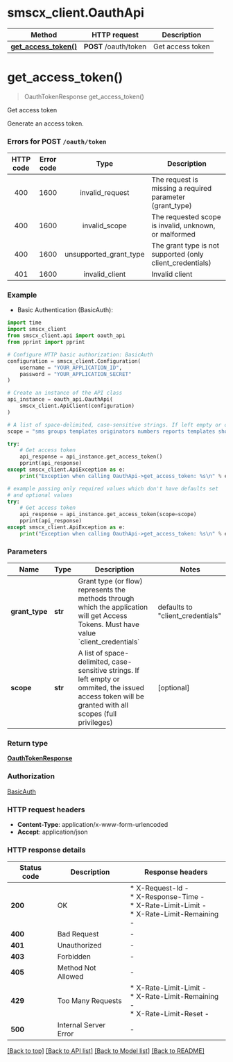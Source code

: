 # smscx_client.OauthApi

Method | HTTP request | Description
------------- | ------------- | -------------
[**get_access_token()**](OauthApi.md#get_access_token) | **POST** /oauth/token | Get access token


# **get_access_token()**
> OauthTokenResponse get_access_token()

Get access token

Generate an access token.    
  
### Errors for POST `/oauth/token`  
| HTTP code  | Error code  | Type  | Description  |  
|:------------:|:------------:|:------------:| ------------ |  
|  400 | 1600  |  invalid_request  |  The request is missing a required parameter (grant_type) |  
|  400 | 1600  |  invalid_scope  |  The requested scope is invalid, unknown, or malformed |  
|  400 | 1600  |  unsupported_grant_type  |  The grant type is not supported (only client_credentials) |  
|  401 | 1600  |  invalid_client  |  Invalid client |

### Example

* Basic Authentication (BasicAuth):

```python
import time
import smscx_client
from smscx_client.api import oauth_api
from pprint import pprint

# Configure HTTP basic authorization: BasicAuth
configuration = smscx_client.Configuration(
    username = "YOUR_APPLICATION_ID",
    password = "YOUR_APPLICATION_SECRET"
)

# Create an instance of the API class
api_instance = oauth_api.OauthApi(
    smscx_client.ApiClient(configuration)
)    

# A list of space-delimited, case-sensitive strings. If left empty or ommited, the issued access token will be granted with all scopes (full privileges) (optional)
scope = "sms groups templates originators numbers reports templates shortlinks"

try:
    # Get access token
    api_response = api_instance.get_access_token()
    pprint(api_response)
except smscx_client.ApiException as e:
    print("Exception when calling OauthApi->get_access_token: %s\n" % e)

# example passing only required values which don't have defaults set
# and optional values
try:
    # Get access token
    api_response = api_instance.get_access_token(scope=scope)
    pprint(api_response)
except smscx_client.ApiException as e:
    print("Exception when calling OauthApi->get_access_token: %s\n" % e)
```


### Parameters

Name | Type | Description  | Notes
------------- | ------------- | ------------- | -------------
 **grant_type** | **str**| Grant type (or flow) represents the methods through which the application will get Access Tokens. Must have value &#x60;client_credentials&#x60; | defaults to "client_credentials"
 **scope** | **str**| A list of space-delimited, case-sensitive strings. If left empty or ommited, the issued access token will be granted with all scopes (full privileges) | [optional]

### Return type

[**OauthTokenResponse**](../model/OauthTokenResponse.md)

### Authorization

[BasicAuth](../../README.md#BasicAuth)

### HTTP request headers

 - **Content-Type**: application/x-www-form-urlencoded
 - **Accept**: application/json


### HTTP response details

| Status code | Description | Response headers |
|-------------|-------------|------------------|
**200** | OK |  * X-Request-Id -  <br>  * X-Response-Time -  <br>  * X-Rate-Limit-Limit -  <br>  * X-Rate-Limit-Remaining -  <br>  |
**400** | Bad Request |  -  |
**401** | Unauthorized |  -  |
**403** | Forbidden |  -  |
**405** | Method Not Allowed |  -  |
**429** | Too Many Requests |  * X-Rate-Limit-Limit -  <br>  * X-Rate-Limit-Remaining -  <br>  * X-Rate-Limit-Reset -  <br>  |
**500** | Internal Server Error |  -  |

[[Back to top]](#) [[Back to API list]](../../README.md#available-methods) [[Back to Model list]](../../README.md#models) [[Back to README]](../../README.md)

